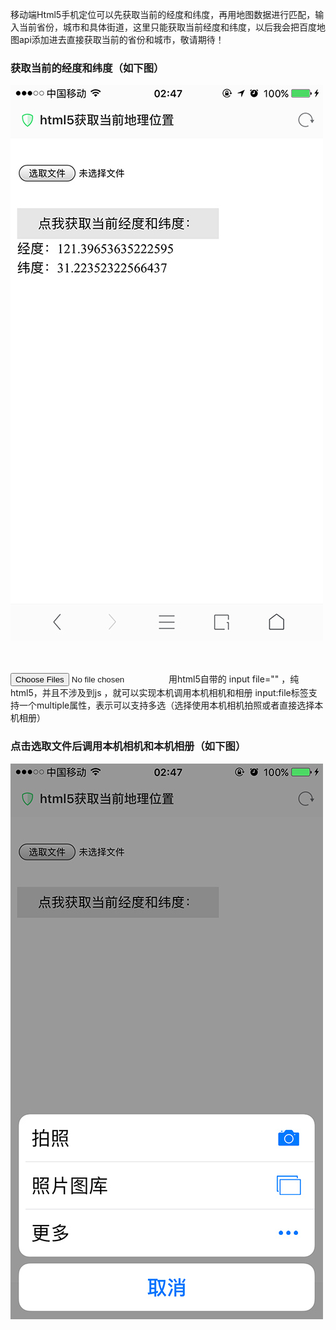 移动端Html5手机定位可以先获取当前的经度和纬度，再用地图数据进行匹配，输入当前省份，城市和具体街道，这里只能获取当前经度和纬度，以后我会把百度地图api添加进去直接获取当前的省份和城市，敬请期待！

### 获取当前的经度和纬度（如下图）

![Image text](https://raw.githubusercontent.com/xy-xion/Html5-getgeolocation/master/IMG_2035.jpg)

<br>
<br>
<input type="file" accept="image/*" multiple>用html5自带的 input file=""  ，纯html5，并且不涉及到js ，就可以实现本机调用本机相机和相册
input:file标签支持一个multiple属性，表示可以支持多选（选择使用本机相机拍照或者直接选择本机相册）

### 点击选取文件后调用本机相机和本机相册（如下图）

![Image text](https://raw.githubusercontent.com/xy-xion/Html5-getgeolocation/master/IMG_2034.jpg)
